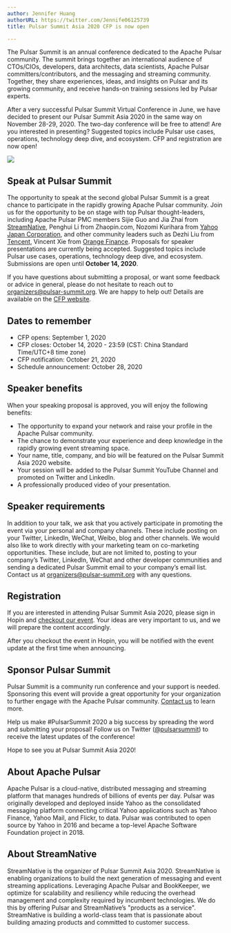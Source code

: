 ```yaml
---
author: Jennifer Huang  
authorURL: https://twitter.com/Jennife06125739  
title: Pulsar Summit Asia 2020 CFP is now open

---
```


The Pulsar Summit is an annual conference dedicated to the Apache Pulsar community. The summit brings together an international audience of CTOs/CIOs, developers, data architects, data scientists, Apache Pulsar committers/contributors, and the messaging and streaming community. Together, they share experiences, ideas, and insights on Pulsar and its growing community, and receive hands-on training sessions led by Pulsar experts.

After a very successful Pulsar Summit Virtual Conference in June, we have decided to present our Pulsar Summit Asia 2020 in the same way on November 28-29, 2020. The two-day conference will be free to attend! Are you interested in presenting? Suggested topics include Pulsar use cases, operations, technology deep dive, and ecosystem. CFP and registration are now open!

![](../img/pulsar-summit-asia-2020.png)

## Speak at Pulsar Summit
The opportunity to speak at the second global Pulsar Summit is a great chance to participate in the rapidly growing Apache Pulsar community. Join us for the opportunity to be on stage with top Pulsar thought-leaders, including Apache Pulsar PMC members Sijie Guo and Jia Zhai from [StreamNative](https://streamnative.io/), Penghui Li from Zhaopin.com, Nozomi Kurihara from [Yahoo Japan Corporation](https://about.yahoo.co.jp/), and other community leaders such as Dezhi Liu from [Tencent](https://www.tencent.com/en-us), Vincent Xie from [Orange Finance](https://www.bestpay.com.cn/). Proposals for speaker presentations are currently being accepted. Suggested topics include Pulsar use cases, operations, technology deep dive, and ecosystem. Submissions are open until **October 14, 2020**.

If you have questions about submitting a proposal, or want some feedback or advice in general, please do not hesitate to reach out to [organizers@pulsar-summit.org](mailto:organizers@pulsar-summit.org). We are happy to help out! Details are available on the [CFP website](https://pulsar-summit.org/en/event/asia-2020/cfp).

## Dates to remember
- CFP opens: September 1, 2020
- CFP closes: October 14, 2020 - 23:59 (CST: China Standard Time/UTC+8 time zone)
- CFP notification: October 21, 2020
- Schedule announcement: October 28, 2020

## Speaker benefits
When your speaking proposal is approved, you will enjoy the following benefits:

- The opportunity to expand your network and raise your profile in the Apache Pulsar community.
- The chance to demonstrate your experience and deep knowledge in the rapidly growing event streaming space.
- Your name, title, company, and bio will be featured on the Pulsar Summit Asia 2020 website.
- Your session will be added to the Pulsar Summit YouTube Channel and promoted on Twitter and LinkedIn.
- A professionally produced video of your presentation.

## Speaker requirements
In addition to your talk, we ask that you actively participate in promoting the event via your personal and company channels. These include posting on your Twitter, LinkedIn, WeChat, Weibo, blog and other channels. We would also like to work directly with your marketing team on co-marketing opportunities. These include, but are not limited to, posting to your company’s Twitter, LinkedIn, WeChat and other developer communities and sending a dedicated Pulsar Summit email to your company’s email list. Contact us at [organizers@pulsar-summit.org](mailto:organizers@pulsar-summit.org) with any questions. 

## Registration
If you are interested in attending Pulsar Summit Asia 2020, please sign in Hopin and [checkout our event](https://hopin.to/events/pulsar-summit-asia-2020). Your ideas are very important to us, and we will prepare the content accordingly. 

After you checkout the event in Hopin, you will be notified with the event update at the first time when announcing.

## Sponsor Pulsar Summit
Pulsar Summit is a community run conference and your support is needed. Sponsoring this event will provide a great opportunity for your organization to further engage with the Apache Pulsar community. [Contact us](mailto:partners@pulsar-summit.org) to learn more.

Help us make #PulsarSummit 2020 a big success by spreading the word and submitting your proposal! Follow us on Twitter ([@pulsarsummit](https://twitter.com/PulsarSummit)) to receive the latest updates of the conference!

Hope to see you at Pulsar Summit Asia 2020!

## About Apache Pulsar
Apache Pulsar is a cloud-native, distributed messaging and streaming platform that manages hundreds of billions of events per day. Pulsar was originally developed and deployed inside Yahoo as the consolidated messaging platform connecting critical Yahoo applications such as Yahoo Finance, Yahoo Mail, and Flickr, to data. Pulsar was contributed to open source by Yahoo in 2016 and became a top-level Apache Software Foundation project in 2018.

## About StreamNative
StreamNative is the organizer of Pulsar Summit Asia 2020. StreamNative is enabling organizations to build the next generation of messaging and event streaming applications. Leveraging Apache Pulsar and BookKeeper, we optimize for scalability and resiliency while reducing the overhead management and complexity required by incumbent technologies. We do this by offering Pulsar and StreamNative’s "products as a service". StreamNative is building a world-class team that is passionate about building amazing products and committed to customer success.
